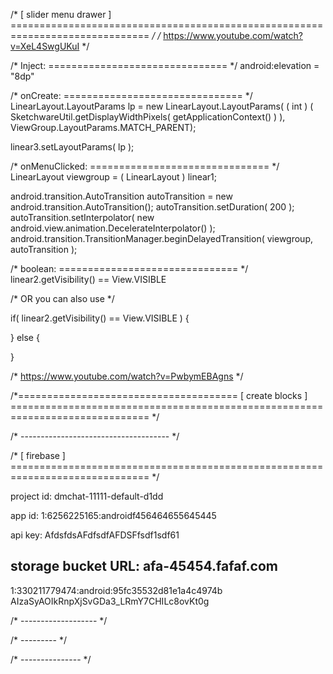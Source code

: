 


/* [ slider menu drawer ]
============================================================================== */
/* https://www.youtube.com/watch?v=XeL4SwgUKuI */

/* Inject:
=============================== */
android:elevation = "8dp"

/* onCreate:
=============================== */
LinearLayout.LayoutParams lp = new LinearLayout.LayoutParams(
    ( int ) (
        SketchwareUtil.getDisplayWidthPixels( getApplicationContext() )
        ), ViewGroup.LayoutParams.MATCH_PARENT);

linear3.setLayoutParams( lp );

/* onMenuClicked:
=============================== */
LinearLayout viewgroup = ( LinearLayout ) linear1;

android.transition.AutoTransition autoTransition = new android.transition.AutoTransition(); 
autoTransition.setDuration( 200 );
autoTransition.setInterpolator( new android.view.animation.DecelerateInterpolator() ); 
android.transition.TransitionManager.beginDelayedTransition( viewgroup, autoTransition );

/* boolean:
=============================== */
linear2.getVisibility() == View.VISIBLE

/* OR you can also use */

if( linear2.getVisibility() == View.VISIBLE ) {
 
} else {
 
}

/* https://www.youtube.com/watch?v=PwbymEBAgns */



/*======================================
[ create blocks ]
============================================================================== */

/* ------------------------------------- */




/* [ firebase ]
============================================================================== */

project id:
dmchat-11111-default-d1dd

app id:
1:6256225165:androidf456464655645445

api key:
AfdsfdsAFdfsdfAFDSFfsdf1sdf61

storage bucket URL:
afa-45454.fafaf.com
----------------------------

1:330211779474:android:95fc35532d81e1a4c4974b
AIzaSyAOIkRnpXjSvGDa3_LRmY7CHILc8ovKt0g

/* ------------------- */




    
/* --------- */


/* --------------- */
